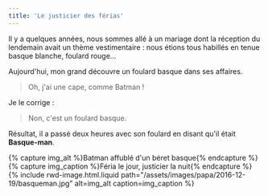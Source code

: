 ```yaml
---
title: 'Le justicier des férias'
---
```


Il y a quelques années, nous sommes allé à un mariage dont la réception du lendemain avait un thème vestimentaire : nous étions tous habillés en tenue basque blanche, foulard rouge…

<!-- more -->

Aujourd'hui, mon grand découvre un foulard basque dans ses affaires.

> Oh, j'ai une cape, comme Batman !

Je le corrige :

> Non, c'est un foulard basque.

Résultat, il a passé deux heures avec son foulard en disant qu'il était **Basque-man**.

{% capture img_alt %}Batman affublé d'un béret basque{% endcapture %} {% capture img_caption %}Féria le jour, justicier la nuit{% endcapture %} {% include rwd-image.html.liquid
path="/assets/images/papa/2016-12-19/basqueman.jpg"
alt=img_alt
caption=img_caption
%}
